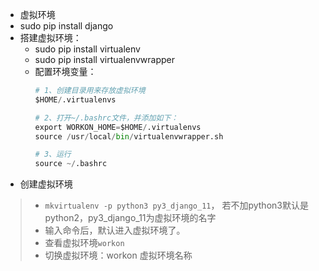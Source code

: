 - 虚拟环境
- sudo pip install django
- 搭建虚拟环境：
  - sudo pip install virtualenv
  - sudo pip install virtualenvwrapper
  - 配置环境变量：
    ```python
    # 1、创建目录用来存放虚拟环境
    $HOME/.virtualenvs
    
    # 2、打开~/.bashrc文件，并添加如下：
    export WORKON_HOME=$HOME/.virtualenvs
    source /usr/local/bin/virtualenvwrapper.sh
    
    # 3、运行
    source ~/.bashrc
    ```
- 创建虚拟环境
>- `mkvirtualenv -p python3 py3_django_11`， 若不加python3默认是python2，py3_django_11为虚拟环境的名字
>- 输入命令后，默认进入虚拟环境了。
>- 查看虚拟环境`workon`
>- 切换虚拟环境：workon 虚拟环境名称
